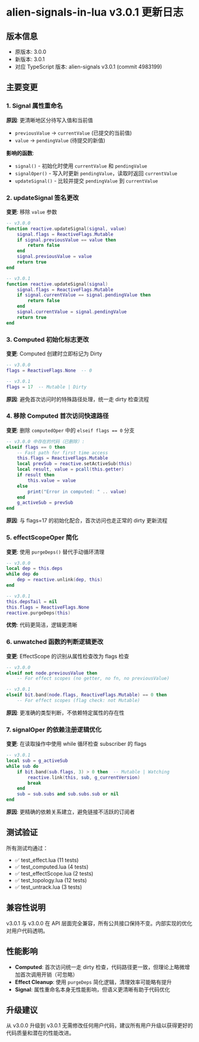 # alien-signals-in-lua v3.0.1 更新日志

## 版本信息
- 原版本: 3.0.0
- 新版本: 3.0.1
- 对应 TypeScript 版本: alien-signals v3.0.1 (commit 4983199)

## 主要变更

### 1. Signal 属性重命名
**原因**: 更清晰地区分待写入值和当前值

- `previousValue` → `currentValue` (已提交的当前值)
- `value` → `pendingValue` (待提交的新值)

**影响的函数**:
- `signal()` - 初始化时使用 `currentValue` 和 `pendingValue`
- `signalOper()` - 写入时更新 `pendingValue`，读取时返回 `currentValue`
- `updateSignal()` - 比较并提交 `pendingValue` 到 `currentValue`

### 2. updateSignal 签名更改
**变更**: 移除 `value` 参数

```lua
-- v3.0.0
function reactive.updateSignal(signal, value)
    signal.flags = ReactiveFlags.Mutable
    if signal.previousValue == value then
        return false
    end
    signal.previousValue = value
    return true
end

-- v3.0.1
function reactive.updateSignal(signal)
    signal.flags = ReactiveFlags.Mutable
    if signal.currentValue == signal.pendingValue then
        return false
    end
    signal.currentValue = signal.pendingValue
    return true
end
```

### 3. Computed 初始化标志更改
**变更**: Computed 创建时立即标记为 Dirty

```lua
-- v3.0.0
flags = ReactiveFlags.None  -- 0

-- v3.0.1
flags = 17  -- Mutable | Dirty
```

**原因**: 避免首次访问时的特殊路径处理，统一走 dirty 检查流程

### 4. 移除 Computed 首次访问快速路径
**变更**: 删除 `computedOper` 中的 `elseif flags == 0` 分支

```lua
-- v3.0.0 中存在的代码（已删除）:
elseif flags == 0 then
    -- Fast path for first time access
    this.flags = ReactiveFlags.Mutable
    local prevSub = reactive.setActiveSub(this)
    local result, value = pcall(this.getter)
    if result then
        this.value = value
    else
        print("Error in computed: " .. value)
    end
    g_activeSub = prevSub
end
```

**原因**: 与 flags=17 的初始化配合，首次访问也走正常的 dirty 更新流程

### 5. effectScopeOper 简化
**变更**: 使用 `purgeDeps()` 替代手动循环清理

```lua
-- v3.0.0
local dep = this.deps
while dep do
    dep = reactive.unlink(dep, this)
end

-- v3.0.1
this.depsTail = nil
this.flags = ReactiveFlags.None
reactive.purgeDeps(this)
```

**优势**: 代码更简洁，逻辑更清晰

### 6. unwatched 函数的判断逻辑更改
**变更**: EffectScope 的识别从属性检查改为 flags 检查

```lua
-- v3.0.0
elseif not node.previousValue then
    -- For effect scopes (no getter, no fn, no previousValue)

-- v3.0.1
elseif bit.band(node.flags, ReactiveFlags.Mutable) == 0 then
    -- For effect scopes (flag check: not Mutable)
```

**原因**: 更准确的类型判断，不依赖特定属性的存在性

### 7. signalOper 的依赖注册逻辑优化
**变更**: 在读取操作中使用 while 循环检查 subscriber 的 flags

```lua
-- v3.0.1
local sub = g_activeSub
while sub do
    if bit.band(sub.flags, 3) > 0 then  -- Mutable | Watching
        reactive.link(this, sub, g_currentVersion)
        break
    end
    sub = sub.subs and sub.subs.sub or nil
end
```

**原因**: 更精确的依赖关系建立，避免链接不活跃的订阅者

## 测试验证
所有测试均通过：
- ✅ test_effect.lua (11 tests)
- ✅ test_computed.lua (4 tests)
- ✅ test_effectScope.lua (2 tests)
- ✅ test_topology.lua (12 tests)
- ✅ test_untrack.lua (3 tests)

## 兼容性说明
v3.0.1 与 v3.0.0 在 API 层面完全兼容，所有公共接口保持不变。内部实现的优化对用户代码透明。

## 性能影响
- **Computed**: 首次访问统一走 dirty 检查，代码路径更一致，但理论上略微增加首次调用开销（可忽略）
- **Effect Cleanup**: 使用 `purgeDeps` 简化逻辑，清理效率可能略有提升
- **Signal**: 属性重命名本身无性能影响，但语义更清晰有助于代码优化

## 升级建议
从 v3.0.0 升级到 v3.0.1 无需修改任何用户代码，建议所有用户升级以获得更好的代码质量和潜在的性能改进。
